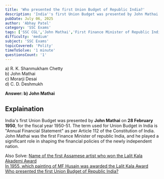 ```yaml
---
title: 'Who presented the first Union Budget of Republic India?'
description: 'India''s first Union Budget was presented by John Mathai on 28 Feburary, 1950, for the fiscical year 1950-51.'
pubDate: July 06, 2025
author: 'Abhay Patel'
category: 'SSC Exams'
tags: ['SSC CGL','John Mathai','First Finance Minister of Republic India','First Union Budget of India']
difficulty: 'medium'
subject: 'SSC Exams'
topicCovered: 'Polity'
timeToSolve: '1 minute'
questionsCount: '1'
---
```


a) R. K. Shanmukham Chetty  
b) John Mathai  
c) Morarji Desai  
d) C. D. Deshmukh  

**Answer: b) John Mathai**

## Explaination
India's first Union Budget was presented by **John Mathai** on **28 February 1950**, for the fiscal year 1950-51. The term used for Union Budget in India is "Annual Financial Statement" as per Article 112 of the Constitution of India. John Mathai was the first Finance Minister of republic India, and he played a significant role in shaping the financial policies of the newly independent nation.

Also Solve: [Name of the first Assamese artist who won the Lalit Kala Akademi Award](https://eduware.vercel.app/questions/first-assamese-to-lalit-kala-award)  
[In 1955, which painting of MF Husain was awarded the Lalit Kala Award](https://eduware.vercel.app/questions/painting-of-mf-hussain-awarded)  
[Who presented the first Union Budget of Republic India?](https://eduware.vercel.app/questions/who-presented-the-first-union-budget-of-independent-india)
